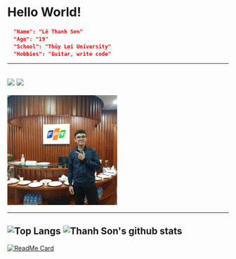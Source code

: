 # Hello World!

```json
  "Name": "Lê Thanh Sơn"
  "Age": "19"
  "School": "Thủy Lợi University"
  "Hobbies": "Guitar, write code"
```
---
[![](https://img.shields.io/badge/facebook-Le%20Thanh%20Son-informational?style=flat&logo=facebook&logoColor=white&color=4b1c8a)](https://facebook.com/lethanhson.wist0514)
[![](https://img.shields.io/badge/guthub-Le%20Thanh%20Son-informational?&logo=github&logoColor=white&color=bf1f1f)](https://github.com/thanhson0514)
---
<img src="https://raw.githubusercontent.com/thanhson0514/thanhson0514/master/123360870_845244772903504_161304580622450696_o.jpg" alt="LeThanhSon" width="250" />

---

![Top Langs](https://github-readme-stats.vercel.app/api/top-langs/?username=thanhson0514&theme=dark&card_width=220) ![Thanh Son's github stats](https://github-readme-stats.vercel.app/api?username=thanhson0514&show_icons=true&theme=radical)
---
[![ReadMe Card](https://github-readme-stats.vercel.app/api/pin/?username=thanhson0514&theme=dark&repo=Scheduler-and-Api-TLU)](https://github.com/thanhson0514/Scheduler-and-Api-TLU)
